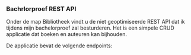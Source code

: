 ### Bachrlorproef REST API
Onder de map Bibliotheek vindt u de niet geoptimiseerde REST API dat ik tijdens mijn bachelorproef zal besturderen.
Het is een simpele CRUD applicatie dat boeken en auteuren kan bijhouden.


De applicatie bevat de volgende endpoints:
